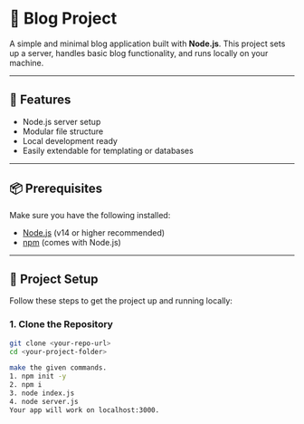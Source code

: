 # 📝 Blog Project

A simple and minimal blog application built with **Node.js**. This project sets up a server, handles basic blog functionality, and runs locally on your machine.

---

## 🚀 Features

- Node.js server setup
- Modular file structure
- Local development ready
- Easily extendable for templating or databases

---

## 📦 Prerequisites

Make sure you have the following installed:

- [Node.js](https://nodejs.org/) (v14 or higher recommended)
- [npm](https://www.npmjs.com/) (comes with Node.js)

---

## 📁 Project Setup

Follow these steps to get the project up and running locally:

### 1. Clone the Repository

```bash
git clone <your-repo-url>
cd <your-project-folder>

make the given commands.
1. npm init -y
2. npm i
3. node index.js
4. node server.js
Your app will work on localhost:3000.
